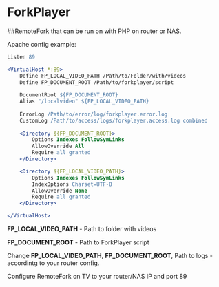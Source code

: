 # ForkPlayer

##RemoteFork that can be run on with PHP on router or NAS.

Apache config example:
```apache
Listen 89

<VirtualHost *:89>
	Define FP_LOCAL_VIDEO_PATH /Path/to/Folder/with/videos
    Define FP_DOCUMENT_ROOT /Path/to/forkplayer/script
    
	DocumentRoot ${FP_DOCUMENT_ROOT}
	Alias "/localvideo" ${FP_LOCAL_VIDEO_PATH}
	
	ErrorLog /Path/to/error/log/forkplayer.error.log
	CustomLog /Path/to/access/logs/forkplayer.access.log combined
	
	<Directory ${FP_DOCUMENT_ROOT}>
        Options Indexes FollowSymLinks
        AllowOverride All
        Require all granted
	</Directory>

	<Directory ${FP_LOCAL_VIDEO_PATH}>
		Options Indexes FollowSymLinks
		IndexOptions Charset=UTF-8
		AllowOverride None
		Require all granted
	</Directory>

</VirtualHost>
```
**FP_LOCAL_VIDEO_PATH** - Path to folder with videos

**FP_DOCUMENT_ROOT** - Path to ForkPlayer script

Change **FP_LOCAL_VIDEO_PATH**, **FP_DOCUMENT_ROOT**, Path to logs - accordintg to your router config.

Configure RemoteFork on TV to your router/NAS IP and port 89
